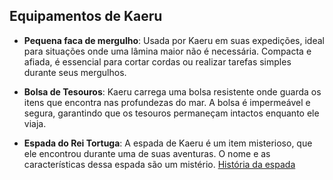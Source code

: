 ## Equipamentos de Kaeru

- **Pequena faca de mergulho**: Usada por Kaeru em suas expedições, ideal para situações onde uma lâmina maior não é necessária. Compacta e afiada, é essencial para cortar cordas ou realizar tarefas simples durante seus mergulhos.

- **Bolsa de Tesouros**: Kaeru carrega uma bolsa resistente onde guarda os itens que encontra nas profundezas do mar. A bolsa é impermeável e segura, garantindo que os tesouros permaneçam intactos enquanto ele viaja.

- **Espada do Rei Tortuga**: A espada de Kaeru é um item misterioso, que ele encontrou durante uma de suas aventuras. O nome e as características dessa espada são um mistério.
  [História da espada](/historia/#historia-da-espada-do-kaeru-a-lamina-do-rei-tortuga)
